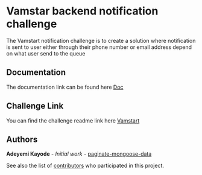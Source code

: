 # Vamstar backend notification challenge

The Vamstart notification challenge is to create a solution where notification is sent to user either through their phone number or email address depend on what user send to the queue

## Documentation

The documentation link can be found here [Doc](https://documenter.getpostman.com/view/10646382/TVYF8Jx6)

## Challenge Link

You can find the challenge readme link here [Vamstart](https://github.com/vamstar/challenge/blob/master/README.md)

## Authors

**Adeyemi Kayode** - _Initial work_ - [paginate-mongoose-data](https://github.com/karosi12/paginate-mongoose-data)

See also the list of [contributors](https://github.com/karosi12/paginate-mongoose-data/graphs/contributors) who participated in this project.
